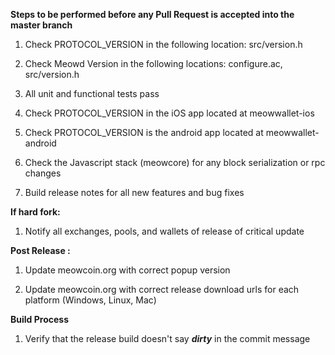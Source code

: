 **Steps to be performed before any Pull Request is accepted into the master branch**

  1. Check PROTOCOL_VERSION in the following location: src/version.h

  2. Check Meowd Version in the following locations: configure.ac, src/version.h

  3. All unit and functional tests pass

  4. Check PROTOCOL_VERSION in the iOS app located at meowwallet-ios

  5. Check PROTOCOL_VERSION is the android app located at meowwallet-android

  6. Check the Javascript stack (meowcore) for any block serialization or rpc changes
  
  7. Build release notes for all new features and bug fixes

**If hard fork:**

  1. Notify all exchanges, pools, and wallets of release of critical update

**Post Release :**

  1. Update meowcoin.org with correct popup version
  
  2. Update meowcoin.org with correct release download urls for each platform (Windows, Linux, Mac)

**Build Process**

  1. Verify that the release build doesn't say ***dirty*** in the commit message

